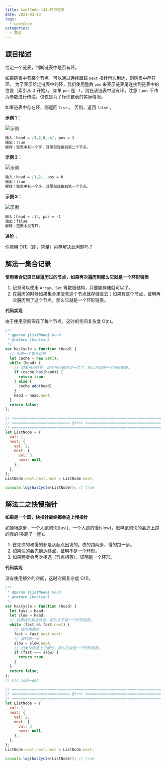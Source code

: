 ```yaml
---
title: LeetCode-141.环形链表
date: 2021-03-13
tags:
  - LeetCode
categories:
  - 算法
---
```


## 题目描述

给定一个链表，判断链表中是否有环。

如果链表中有某个节点，可以通过连续跟踪 `next` 指针再次到达，则链表中存在环。 为了表示给定链表中的环，我们使用整数 `pos` 来表示链表尾连接到链表中的位置（索引从 0 开始）。 如果 `pos` 是 `-1`，则在该链表中没有环。注意：`pos` 不作为参数进行传递，仅仅是为了标识链表的实际情况。

如果链表中存在环，则返回 `true` 。 否则，返回 `false` 。

**示例 1：**

![示例](https://p3-juejin.byteimg.com/tos-cn-i-k3u1fbpfcp/471c37b93f6a45d9ac14c7cb046275da~tplv-k3u1fbpfcp-zoom-1.image)

```md
输入：head = [3,2,0,-4], pos = 1
输出：true
解释：链表中有一个环，其尾部连接到第二个节点。
```

**示例 2：**

![示例](https://p3-juejin.byteimg.com/tos-cn-i-k3u1fbpfcp/fa158b036552485593f76e258e4def91~tplv-k3u1fbpfcp-zoom-1.image)

```md
输入：head = [1,2], pos = 0
输出：true
解释：链表中有一个环，其尾部连接到第一个节点。
```

**示例 3：**

![示例](https://p3-juejin.byteimg.com/tos-cn-i-k3u1fbpfcp/e41099d0d74b42b4a354655de75bff6a~tplv-k3u1fbpfcp-zoom-1.image)

```md
输入：head = [1], pos = -1
输出：false
解释：链表中没有环。
```

**进阶：**

你能用 O(1)（即，常量）内存解决此问题吗？

## 解法一集合记录

**使用集合记录已经遍历过的节点，如果再次遍历到那么它就是一个环形链表**

1. 记录可以使用 `Array`、`Set` 等数据结构，只要能存储就可以了。
2. 在遍历的时候如果集合里没有这个节点就存储进去；如果有这个节点，证明再次遍历到了这个节点，那么它就是一个环形链表。

**代码实现**

由于使用空间保存了每个节点，这时的空间复杂度 O(n)。

```js
/**
 * @param {ListNode} head
 * @return {boolean}
 */
var hasCycle = function (head) {
  // 创建一个集合记录
  let cache = new Set();
  while (head) {
    // 如果已经存在，证明已经遍历过一次了，那么它就是一个环形链表。
    if (cache.has(head)) {
      return true;
    } else {
      cache.add(head);
    }
    head = head.next;
  }
  return false;
};

// ===================================================================
// ========================== @test ==================================
// ===================================================================
let ListNode = {
  val: 1,
  next: {
    val: 2,
    next: {
      val: 3,
      next: null,
    },
  },
};
ListNode.next.next.next = ListNode.next;

console.log(hasCycle(ListNode)); // true
```

## 解法二之快慢指针

**如果是一个圆，快指针最终都会追上慢指针**

如操场跑步，一个人跑的快(fast)、一个人跑的慢(slow)，迟早跑的快的会追上跑的慢的(多跑了一圈)。

1. 首先快的和慢的都是从起点出发的。快的跑两步，慢的跑一步。
2. 如果快的会先到达终点，证明不是一个环形。
3. 如果两者会再次相遇（节点相等），证明是一个环形。

**代码实现**

没有使用额外的空间，这时空间复杂度 O(1)。

```js
/**
 * @param {ListNode} head
 * @return {boolean}
 */
var hasCycle = function (head) {
  let fast = head;
  let slow = head;
  // 如果快的到达终点，那么它不是一个环形链表。
  while (fast && fast.next) {
    // 快的跑两步
    fast = fast.next.next;
    // 慢的跑一步
    slow = slow.next;
    // 如果快的追上了慢的，那么它就是一个环形链表。
    if (fast === slow) {
      return true;
    }
  }
  return false;
};
// @lc code=end

// ===================================================================
// ========================== @test ==================================
// ===================================================================
let ListNode = {
  val: 1,
  next: {
    val: 2,
    next: {
      val: 3,
      next: null,
    },
  },
};
ListNode.next.next.next = ListNode.next;

console.log(hasCycle(ListNode)); // true
```
